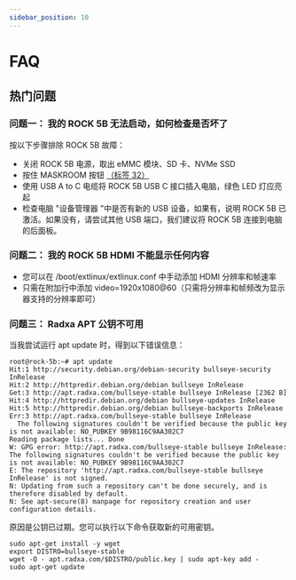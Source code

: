 ```yaml
---
sidebar_position: 10
---
```


# FAQ

## 热门问题

### 问题一： 我的 ROCK 5B 无法启动，如何检查是否坏了

按以下步骤排除 ROCK 5B 故障：

* 关闭 ROCK 5B 电源，取出 eMMC 模块、SD 卡、NVMe SSD
* 按住 MASKROOM 按钮 [（标签 32）](../hardware-design/hardware-interface)
* 使用 USB A to C 电缆将 ROCK 5B USB C 接口插入电脑，绿色 LED 灯应亮起
* 检查电脑 "设备管理器 "中是否有新的 USB 设备，如果有，说明 ROCK 5B 已激活。如果没有，请尝试其他 USB 端口，我们建议将 ROCK 5B 连接到电脑的后面板。

### 问题二： 我的 ROCK 5B HDMI 不能显示任何内容

* 您可以在 /boot/extlinux/extlinux.conf 中手动添加 HDMI 分辨率和帧速率
* 只需在附加行中添加 video=1920x1080@60（只需将分辨率和帧频改为显示器支持的分辨率即可）

### 问题三： Radxa APT 公钥不可用

当我尝试运行 apt update 时，得到以下错误信息：

```
root@rock-5b:~# apt update
Hit:1 http://security.debian.org/debian-security bullseye-security InRelease   
Hit:2 http://httpredir.debian.org/debian bullseye InRelease                    
Get:3 http://apt.radxa.com/bullseye-stable bullseye InRelease [2362 B]
Hit:4 http://httpredir.debian.org/debian bullseye-updates InRelease
Hit:5 http://httpredir.debian.org/debian bullseye-backports InRelease
Err:3 http://apt.radxa.com/bullseye-stable bullseye InRelease
  The following signatures couldn't be verified because the public key is not available: NO_PUBKEY 9B98116C9AA302C7
Reading package lists... Done
W: GPG error: http://apt.radxa.com/bullseye-stable bullseye InRelease: The following signatures couldn't be verified because the public key is not available: NO_PUBKEY 9B98116C9AA302C7
E: The repository 'http://apt.radxa.com/bullseye-stable bullseye InRelease' is not signed.
N: Updating from such a repository can't be done securely, and is therefore disabled by default.
N: See apt-secure(8) manpage for repository creation and user configuration details.
```

原因是公钥已过期。您可以执行以下命令获取新的可用密钥。

```
sudo apt-get install -y wget
export DISTRO=bullseye-stable
wget -O - apt.radxa.com/$DISTRO/public.key | sudo apt-key add -
sudo apt-get update
```
